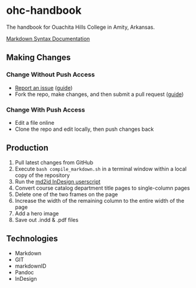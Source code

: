 # ohc-handbook

The handbook for Ouachita Hills College in Amity, Arkansas.

[Markdown Syntax Documentation](http://daringfireball.net/projects/markdown/syntax)

## Making Changes

### Change Without Push Access

* [Report an issue](https://github.com/Narthur/ohc-handbook/issues) ([guide](https://guides.github.com/features/issues/))
* Fork the repo, make changes, and then submit a pull request ([guide](https://guides.github.com/activities/forking/))

### Change With Push Access

* Edit a file online
* Clone the repo and edit locally, then push changes back

## Production

1. Pull latest changes from GitHub
2. Execute `bash compile_markdown.sh` in a terminal window within a local copy of the repository
3. Run the [md2id InDesign userscript](https://github.com/OuachitaHillsMinistries/ohc-handbook-md2id)
4. Convert course catalog department title pages to single-column pages
  1. Delete one of the two frames on the page
  2. Increase the width of the remaining column to the entire width of the page
  3. Add a hero image
5. Save out .indd & .pdf files

## Technologies

* Markdown
* GIT
* markdownID
* Pandoc
* InDesign
